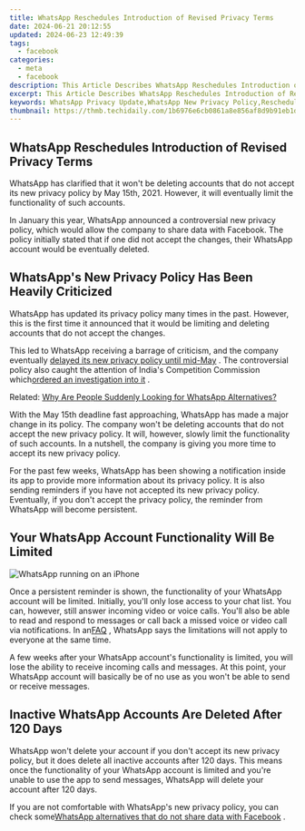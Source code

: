 ```yaml
---
title: WhatsApp Reschedules Introduction of Revised Privacy Terms
date: 2024-06-21 20:12:55
updated: 2024-06-23 12:49:39
tags:
  - facebook
categories:
  - meta
  - facebook
description: This Article Describes WhatsApp Reschedules Introduction of Revised Privacy Terms
excerpt: This Article Describes WhatsApp Reschedules Introduction of Revised Privacy Terms
keywords: WhatsApp Privacy Update,WhatsApp New Privacy Policy,Rescheduled WhatsApp Privacy Terms,Revised WhatsApp User Agreement,WhatsApp Data Privacy Changes 2023,How to Understand Rescheduled WhatsApp Privacy Terms,Impact of Changes in WhatsApp's Privacy Policy
thumbnail: https://thmb.techidaily.com/1b6976e6cb0861a8e856af8d9b91eb1dc370f068cc6322414a1134e31c0876a0.jpg
---
```


## WhatsApp Reschedules Introduction of Revised Privacy Terms

 WhatsApp has clarified that it won't be deleting accounts that do not accept its new privacy policy by May 15th, 2021\. However, it will eventually limit the functionality of such accounts.

 In January this year, WhatsApp announced a controversial new privacy policy, which would allow the company to share data with Facebook. The policy initially stated that if one did not accept the changes, their WhatsApp account would be eventually deleted.

## WhatsApp's New Privacy Policy Has Been Heavily Criticized

 WhatsApp has updated its privacy policy many times in the past. However, this is the first time it announced that it would be limiting and deleting accounts that do not accept the changes.

 This led to WhatsApp receiving a barrage of criticism, and the company eventually [delayed its new privacy policy until mid-May](https://www.makeuseof.com/whatsapp-delays-privacy-policy-facebook-data-sharing-controversy/) . The controversial policy also caught the attention of India's Competition Commission which[ordered an investigation into it](https://www.makeuseof.com/india-investigating-whatsapp-privacy-policy/) .

 Related: [Why Are People Suddenly Looking for WhatsApp Alternatives?](https://www.makeuseof.com/why-people-looking-for-whatsapp-alternatives/)

 With the May 15th deadline fast approaching, WhatsApp has made a major change in its policy. The company won't be deleting accounts that do not accept the new privacy policy. It will, however, slowly limit the functionality of such accounts. In a nutshell, the company is giving you more time to accept its new privacy policy.

 For the past few weeks, WhatsApp has been showing a notification inside its app to provide more information about its privacy policy. It is also sending reminders if you have not accepted its new privacy policy. Eventually, if you don't accept the privacy policy, the reminder from WhatsApp will become persistent.

## Your WhatsApp Account Functionality Will Be Limited

![WhatsApp running on an iPhone](https://static1.makeuseofimages.com/wordpress/wp-content/uploads/2021/03/india-investigating-whatsapp-featured.jpg)

 Once a persistent reminder is shown, the functionality of your WhatsApp account will be limited. Initially, you'll only lose access to your chat list. You can, however, still answer incoming video or voice calls. You'll also be able to read and respond to messages or call back a missed voice or video call via notifications. In an[FAQ](https://faq.whatsapp.com/general/security-and-privacy/what-happens-when-our-terms-and-privacy-policy-updates-take-effect/?lang=en) , WhatsApp says the limitations will not apply to everyone at the same time.

 A few weeks after your WhatsApp account's functionality is limited, you will lose the ability to receive incoming calls and messages. At this point, your WhatsApp account will basically be of no use as you won't be able to send or receive messages.

## Inactive WhatsApp Accounts Are Deleted After 120 Days

 WhatsApp won't delete your account if you don't accept its new privacy policy, but it does delete all inactive accounts after 120 days. This means once the functionality of your WhatsApp account is limited and you're unable to use the app to send messages, WhatsApp will delete your account after 120 days.

 If you are not comfortable with WhatsApp's new privacy policy, you can check some[WhatsApp alternatives that do not share data with Facebook](https://www.makeuseof.com/whatsapp-alternatives-dont-share-data-facebook/) .


<ins class="adsbygoogle"
     style="display:block"
     data-ad-format="autorelaxed"
     data-ad-client="ca-pub-7571918770474297"
     data-ad-slot="1223367746"></ins>



<ins class="adsbygoogle"
     style="display:block"
     data-ad-client="ca-pub-7571918770474297"
     data-ad-slot="8358498916"
     data-ad-format="auto"
     data-full-width-responsive="true"></ins>
